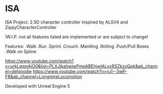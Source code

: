 # ISA

ISA Project. 2.5D character controller inspired by ALSV4 and ZippyCharacterController

!W.I.P. not all features listed are implemented or are subject to change!

Features:
.Walk
.Run
.Sprint
.Crouch
.Mantling
.Rolling
.Push/Pull Boxes
.Walk on Spline


https://www.youtube.com/watch?v=urkLwpnAjO0&list=PLXJlkahwiwPmeABEhjwIALvxRSZkzoQpk&ab_channel=delgoodie
https://www.youtube.com/watch?v=ru1--3wP-F8&ab_channel=LongmireLocomotion


Developed with Unreal Engine 5
